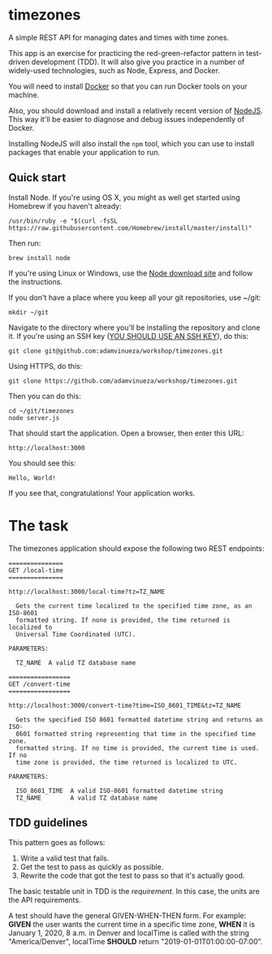 # timezones

A simple REST API for managing dates and times with time zones.

This app is an exercise for practicing the red-green-refactor pattern in
test-driven development (TDD). It will also give you practice in a number of
widely-used technologies, such as Node, Express, and Docker.

You will need to install [Docker](https://hub.docker.com/?overlay=onboarding) so
that you can run Docker tools on your machine.

Also, you should download and install a relatively recent version of
[NodeJS](https://nodejs.org/en/download/). This way it'll be easier to diagnose
and debug issues independently of Docker.

Installing NodeJS will also install the `npm` tool, which you can use to install
packages that enable your application to run.

## Quick start

Install Node. If you're using OS X, you might as well get started using Homebrew
if you haven't already:
```
/usr/bin/ruby -e "$(curl -fsSL https://raw.githubusercontent.com/Homebrew/install/master/install)"
```
Then run:
```
brew install node
```
If you're using Linux or Windows, use the [Node download
site](https://nodejs.org/en/download/) and follow the instructions.

If you don't have a place where you keep all your git repositories, use ~/git:
```
mkdir ~/git
```

Navigate to the directory where you'll be installing the repository and clone it. If you're using an SSH key
([YOU SHOULD USE AN SSH KEY](https://help.github.com/en/github/authenticating-to-github/connecting-to-github-with-ssh)), do this:
```
git clone git@github.com:adamvinueza/workshop/timezones.git
```
Using HTTPS, do this:
```
git clone https://github.com/adamvinueza/workshop/timezones.git
```
Then you can do this:
```
cd ~/git/timezones
node server.js
```
That should start the application. Open a browser, then enter this URL:
```
http://localhost:3000
```
You should see this:
```
Hello, World!
```
If you see that, congratulations! Your application works.

# The task

The timezones application should expose the following two REST endpoints:
```
===============
GET /local-time
===============

http://localhost:3000/local-time?tz=TZ_NAME

  Gets the current time localized to the specified time zone, as an ISO-8601
  formatted string. If none is provided, the time returned is localized to
  Universal Time Coordinated (UTC).

PARAMETERS:

  TZ_NAME  A valid TZ database name

=================
GET /convert-time
=================

http://localhost:3000/convert-time?time=ISO_8601_TIME&tz=TZ_NAME

  Gets the specified ISO 8601 formatted datetime string and returns an ISO-
  8601 formatted string representing that time in the specified time zone.
  formatted string. If no time is provided, the current time is used. If no
  time zone is provided, the time returned is localized to UTC.

PARAMETERS:

  ISO_8601_TIME  A valid ISO-8601 formatted datetime string
  TZ_NAME        A valid TZ database name
```

## TDD guidelines

This pattern goes as follows:

1. Write a valid test that fails.
2. Get the test to pass as quickly as possible.
3. Rewrite the code that got the test to pass so that it's actually good.

The basic testable unit in TDD is the _requirement_. In this case, the units are the API requirements.

A test should have the general GIVEN-WHEN-THEN form. For example: **GIVEN** the user
wants the current time in a specific time zone, **WHEN** it is January 1, 2020, 8
a.m. in Denver and localTime is called with the string "America/Denver",
localTime **SHOULD** return "2019-01-01T01:00:00-07:00".
